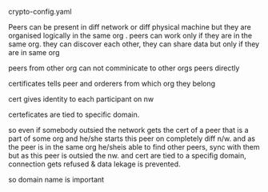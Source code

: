 crypto-config.yaml

Peers can be present in diff network or diff physical machine but they are organised logically in the same org . peers can work only if they are in the same org. they can discover each other, they can share data but only if they are in same org


peers from other org can not comminicate to other orgs peers directly

certificates tells peer and orderers from which org they belong

cert gives identity to each participant on nw


certeficates are tied to specific domain.

so even if somebody outsied the network gets the cert of a peer that is a part of some org and he/she starts this peer on completely diff n/w. and as the peer is in the same org he/sheis able to find other peers, sync with them but as this peer is outsied the nw. and cert are tied to a specifig domain, connection gets refused & data lekage is prevented.

so domain name is important
